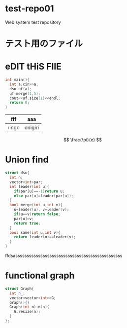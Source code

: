 # test-repo01
Web system test repository

# テスト用のファイル
# eDIT tHiS FIlE

```c++
int main(){
  int a;cin>>a;
  dsu uf(a);
  uf.merge(1,5);
  cout<<uf.size(1)<<endl;
  return 0;
}
```


|fff|aaa|
|---|---|
|ringo|onigiri|


$$
\frac{\pi}{e}
$$

# Union find
```c++
struct dsu{
  int n;
  vector<int>par;
  int leader(int u){
    if(par[u]==-1)return u;
    else par[u]=leader(par[u]);
  }
  bool merge(int u,int v){
    u=leader(u), v=leader(v);
    if(u==v)return false;
    par[u]=v;
    return true;
  }
  bool same(int u,int v){
    return leader(u)==leader(v);
  }
}
```

ffdsasssssssssssssssssssssssssssssssssssssssssssssss
# functional graph

```c++
struct Graph{
  int n_;
  vector<vector<int>>G;
  Graph(){}
  Graph(int n):n(n){
    G.resize(n);
  }
};
```